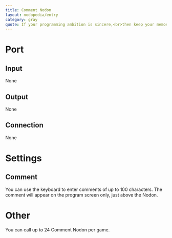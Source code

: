 ```yaml
---
title: Comment Nodon
layout: nodopedia/entry
category: gray
quote: If your programming ambition is sincere,<br>then keep your memos clean and clear.
---
```


# Port
## Input
None

## Output
None

## Connection
None

# Settings
## Comment
You can use the keyboard to enter comments of up to 100 characters.
The comment will appear on the program screen only, just above the Nodon.

# Other
You can call up to 24 Comment Nodon per game.